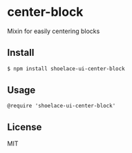 # center-block

Mixin for easily centering blocks

## Install

```sh
$ npm install shoelace-ui-center-block
```
## Usage

```styl
@require 'shoelace-ui-center-block'
```
## License

MIT
